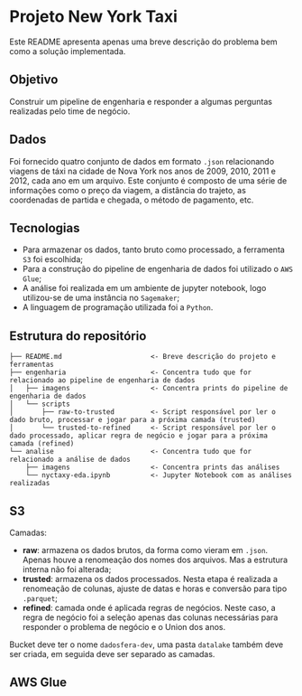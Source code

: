 # Projeto New York Taxi

Este README apresenta apenas uma breve descrição do problema bem como a solução implementada.

## Objetivo
Construir um pipeline de engenharia e responder a algumas perguntas realizadas pelo time de negócio.

## Dados
Foi fornecido quatro conjunto de dados em formato `.json` relacionando viagens de táxi na cidade de Nova York nos anos de 2009, 2010, 2011 e 2012, cada ano em um arquivo. Este conjunto é composto de uma série de informações como o preço da viagem, a distância do trajeto, as coordenadas de partida e chegada, o método de pagamento, etc.

## Tecnologias
- Para armazenar os dados, tanto bruto como processado, a ferramenta `S3` foi escolhida;
- Para a construção do pipeline de engenharia de dados foi utilizado o `AWS Glue`;
- A análise foi realizada em um ambiente de jupyter notebook, logo utilizou-se de uma instância no `Sagemaker`;
- A linguagem de programação utilizada foi a `Python`.

## Estrutura do repositório

    ├── README.md                      <- Breve descrição do projeto e ferramentas
    ├── engenharia                     <- Concentra tudo que for relacionado ao pipeline de engenharia de dados
    │   ├── imagens                    <- Concentra prints do pipeline de engenharia de dados
    │   └── scripts                    
    │       ├── raw-to-trusted         <- Script responsável por ler o dado bruto, processar e jogar para a próxima camada (trusted)
    │       └── trusted-to-refined     <- Script responsável por ler o dado processado, aplicar regra de negócio e jogar para a próxima camada (refined)
    └── analise                        <- Concentra tudo que for relacionado a análise de dados
        ├── imagens                    <- Concentra prints das análises
        └── nyctaxy-eda.ipynb          <- Jupyter Notebook com as análises realizadas          
    
## S3
Camadas:
- **raw**: armazena os dados brutos, da forma como vieram em `.json`. Apenas houve a renomeação dos nomes dos arquivos. Mas a estrutura interna não foi alterada;
- **trusted**: armazena os dados processados. Nesta etapa é realizada a renomeação de colunas, ajuste de datas e horas e conversão para tipo `.parquet`; 
- **refined**: camada onde é aplicada regras de negócios. Neste caso, a regra de negócio foi a seleção apenas das colunas necessárias para responder o problema de negócio e o Union dos anos. 

Bucket deve ter o nome `dadosfera-dev`, uma pasta `datalake` também deve ser criada, em seguida deve ser separado as camadas.

## AWS Glue






